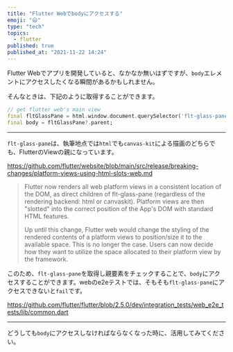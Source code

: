 ```yaml
---
title: "Flutter Webでbodyにアクセスする"
emoji: "😃"
type: "tech"
topics:
  - flutter
published: true
published_at: "2021-11-22 14:24"
---
```


Flutter Webでアプリを開発していると、なかなか無いはずですが、`body`エレメントにアクセスしたくなる瞬間があるかもしれません。

そんなときは、下記のように取得することができます。

```dart
// get flutter web's main view
final fltGlassPane = html.window.document.querySelector('flt-glass-pane');
final body = fltGlassPane?.parent;
```

---

`flt-glass-pane`は、執筆地点では`html`でも`canvas-kit`による描画のどちらでも、FlutterのViewの親になっています。

https://github.com/flutter/website/blob/main/src/release/breaking-changes/platform-views-using-html-slots-web.md

> Flutter now renders all web platform views in a consistent location of the DOM, as direct children of flt-glass-pane (regardless of the rendering backend: html or canvaskit). Platform views are then "slotted" into the correct position of the App's DOM with standard HTML features.
> 
> Up until this change, Flutter web would change the styling of the rendered contents of a platform views to position/size it to the available space. This is no longer the case. Users can now decide how they want to utilize the space allocated to their platform view by the framework.

このため、`flt-glass-pane`を取得し親要素をチェックすることで、`body`にアクセスすることができます。webのe2eテストでは、そもそも`flt-glass-pane`にアクセスできないと`fail`です。

https://github.com/flutter/flutter/blob/2.5.0/dev/integration_tests/web_e2e_tests/lib/common.dart

---

どうしても`body`にアクセスしなければならなくなった時に、活用してみてください。